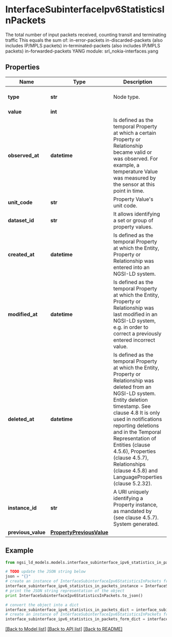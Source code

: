# InterfaceSubinterfaceIpv6StatisticsInPackets

The total number of input packets received, counting transit and terminating traffic  This equals the sum of: in-error-packets in-discarded-packets (also includes IP/MPLS packets) in-terminated-packets (also includes IP/MPLS packets) in-forwarded-packets  YANG module: srl_nokia-interfaces.yang 

## Properties

Name | Type | Description | Notes
------------ | ------------- | ------------- | -------------
**type** | **str** | Node type.  | [optional] [default to 'Property']
**value** | **int** |  | 
**observed_at** | **datetime** | Is defined as the temporal Property at which a certain Property or Relationship became valid or was observed. For example, a temperature Value was measured by the sensor at this point in time.  | [optional] 
**unit_code** | **str** | Property Value&#39;s unit code.  | [optional] 
**dataset_id** | **str** | It allows identifying a set or group of property values.  | [optional] 
**created_at** | **datetime** | Is defined as the temporal Property at which the Entity, Property or Relationship was entered into an NGSI-LD system.  | [optional] [readonly] 
**modified_at** | **datetime** | Is defined as the temporal Property at which the Entity, Property or Relationship was last modified in an NGSI-LD system, e.g. in order to correct a previously entered incorrect value.  | [optional] [readonly] 
**deleted_at** | **datetime** | Is defined as the temporal Property at which the Entity, Property or Relationship was deleted from an NGSI-LD system.  Entity deletion timestamp. See clause 4.8 It is only used in notifications reporting deletions and in the Temporal Representation of Entities (clause 4.5.6), Properties (clause 4.5.7), Relationships (clause 4.5.8) and LanguageProperties (clause 5.2.32).  | [optional] [readonly] 
**instance_id** | **str** | A URI uniquely identifying a Property instance, as mandated by (see clause 4.5.7). System generated.  | [optional] [readonly] 
**previous_value** | [**PropertyPreviousValue**](PropertyPreviousValue.md) |  | [optional] 

## Example

```python
from ngsi_ld_models.models.interface_subinterface_ipv6_statistics_in_packets import InterfaceSubinterfaceIpv6StatisticsInPackets

# TODO update the JSON string below
json = "{}"
# create an instance of InterfaceSubinterfaceIpv6StatisticsInPackets from a JSON string
interface_subinterface_ipv6_statistics_in_packets_instance = InterfaceSubinterfaceIpv6StatisticsInPackets.from_json(json)
# print the JSON string representation of the object
print InterfaceSubinterfaceIpv6StatisticsInPackets.to_json()

# convert the object into a dict
interface_subinterface_ipv6_statistics_in_packets_dict = interface_subinterface_ipv6_statistics_in_packets_instance.to_dict()
# create an instance of InterfaceSubinterfaceIpv6StatisticsInPackets from a dict
interface_subinterface_ipv6_statistics_in_packets_form_dict = interface_subinterface_ipv6_statistics_in_packets.from_dict(interface_subinterface_ipv6_statistics_in_packets_dict)
```
[[Back to Model list]](../README.md#documentation-for-models) [[Back to API list]](../README.md#documentation-for-api-endpoints) [[Back to README]](../README.md)


